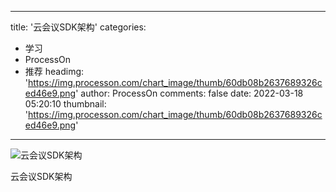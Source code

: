 
---
title: '云会议SDK架构'
categories: 
 - 学习
 - ProcessOn
 - 推荐
headimg: 'https://img.processon.com/chart_image/thumb/60db08b2637689326ced46e9.png'
author: ProcessOn
comments: false
date: 2022-03-18 05:20:10
thumbnail: 'https://img.processon.com/chart_image/thumb/60db08b2637689326ced46e9.png'
---

<div>   
<img class="thumb" alt="云会议SDK架构" src="https://img.processon.com/chart_image/thumb/60db08b2637689326ced46e9.png" referrerpolicy="no-referrer">
<p>云会议SDK架构</p>  
</div>
            